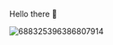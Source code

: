 Hello there 👋

![688325396386807914](https://user-images.githubusercontent.com/126693596/222907964-6fdda8b6-6819-41ea-96e1-d80fb21359c1.png)

